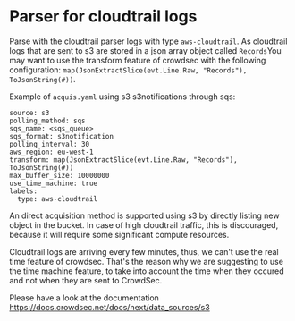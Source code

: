 # Parser for cloudtrail logs

Parse with the cloudtrail parser logs with type `aws-cloudtrail`. As
cloudtrail logs that are sent to s3 are stored in a json array object
called `Records`You may want to use the transform feature of crowdsec
with the following configuration: `map(JsonExtractSlice(evt.Line.Raw,
"Records"), ToJsonString(#))`.

Example of `acquis.yaml` using s3 s3notifications through sqs:
```
source: s3
polling_method: sqs
sqs_name: <sqs_queue>
sqs_format: s3notification 
polling_interval: 30
aws_region: eu-west-1
transform: map(JsonExtractSlice(evt.Line.Raw, "Records"), ToJsonString(#))
max_buffer_size: 10000000
use_time_machine: true
labels:
  type: aws-cloudtrail
```

An direct acquisition method is supported using s3 by directly listing
new object in the bucket. In case of high cloudtrail traffic, this is
discouraged, because it will require some significant compute
resources.

Cloudtrail logs are arriving every few minutes, thus, we can't use the
real time feature of crowdsec. That's the reason why we are suggesting
to use the time machine feature, to take into account the time when
they occured and not when they are sent to CrowdSec.

Please have a look at the documentation
https://docs.crowdsec.net/docs/next/data_sources/s3

